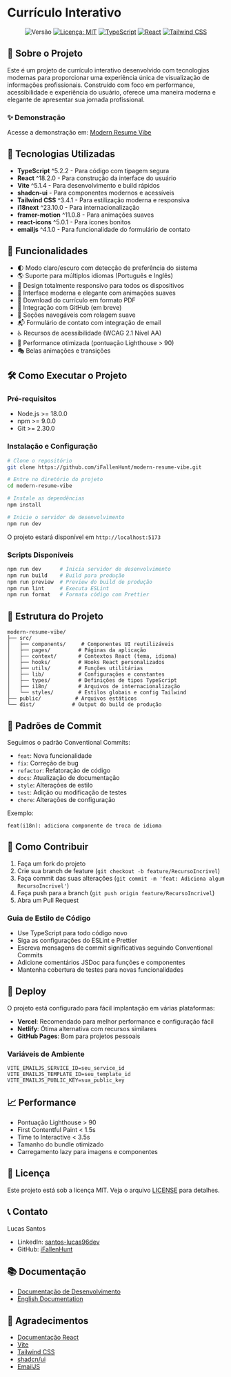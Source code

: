 # Currículo Interativo

<div align="center">

![Versão](https://img.shields.io/badge/versão-0.2.0-blue.svg?cacheSeconds=2592000)
[![Licença: MIT](https://img.shields.io/badge/Licença-MIT-yellow.svg)](#)
[![TypeScript](https://img.shields.io/badge/TypeScript-007ACC?logo=typescript&logoColor=white)](https://www.typescriptlang.org/)
[![React](https://img.shields.io/badge/React-20232A?logo=react&logoColor=61DAFB)](https://reactjs.org/)
[![Tailwind CSS](https://img.shields.io/badge/Tailwind_CSS-38B2AC?logo=tailwind-css&logoColor=white)](https://tailwindcss.com/)

</div>

## 🌟 Sobre o Projeto

Este é um projeto de currículo interativo desenvolvido com tecnologias modernas para proporcionar uma experiência única de visualização de informações profissionais. Construído com foco em performance, acessibilidade e experiência do usuário, oferece uma maneira moderna e elegante de apresentar sua jornada profissional.

### ✨ Demonstração
Acesse a demonstração em: [Modern Resume Vibe](https://modern-resume-vibe.vercel.app)

## 🚀 Tecnologias Utilizadas

- **TypeScript** ^5.2.2 - Para código com tipagem segura
- **React** ^18.2.0 - Para construção da interface do usuário
- **Vite** ^5.1.4 - Para desenvolvimento e build rápidos
- **shadcn-ui** - Para componentes modernos e acessíveis
- **Tailwind CSS** ^3.4.1 - Para estilização moderna e responsiva
- **i18next** ^23.10.0 - Para internacionalização
- **framer-motion** ^11.0.8 - Para animações suaves
- **react-icons** ^5.0.1 - Para ícones bonitos
- **emailjs** ^4.1.0 - Para funcionalidade do formulário de contato

## 🎯 Funcionalidades

- 🌓 Modo claro/escuro com detecção de preferência do sistema
- 🌎 Suporte para múltiplos idiomas (Português e Inglês)
- 📱 Design totalmente responsivo para todos os dispositivos
- 🎨 Interface moderna e elegante com animações suaves
- 📄 Download do currículo em formato PDF
- 🔗 Integração com GitHub (em breve)
- 💼 Seções navegáveis com rolagem suave
- 📬 Formulário de contato com integração de email
- ♿ Recursos de acessibilidade (WCAG 2.1 Nível AA)
- 🚀 Performance otimizada (pontuação Lighthouse > 90)
- 🎭 Belas animações e transições

## 🛠️ Como Executar o Projeto

### Pré-requisitos

- Node.js >= 18.0.0
- npm >= 9.0.0
- Git >= 2.30.0

### Instalação e Configuração

```bash
# Clone o repositório
git clone https://github.com/iFallenHunt/modern-resume-vibe.git

# Entre no diretório do projeto
cd modern-resume-vibe

# Instale as dependências
npm install

# Inicie o servidor de desenvolvimento
npm run dev
```

O projeto estará disponível em `http://localhost:5173`

### Scripts Disponíveis

```bash
npm run dev      # Inicia servidor de desenvolvimento
npm run build    # Build para produção
npm run preview  # Preview do build de produção
npm run lint     # Executa ESLint
npm run format   # Formata código com Prettier
```

## 📁 Estrutura do Projeto

```
modern-resume-vibe/
├── src/
│   ├── components/     # Componentes UI reutilizáveis
│   ├── pages/         # Páginas da aplicação
│   ├── context/       # Contextos React (tema, idioma)
│   ├── hooks/         # Hooks React personalizados
│   ├── utils/         # Funções utilitárias
│   ├── lib/           # Configurações e constantes
│   ├── types/         # Definições de tipos TypeScript
│   ├── i18n/          # Arquivos de internacionalização
│   └── styles/        # Estilos globais e config Tailwind
├── public/           # Arquivos estáticos
└── dist/            # Output do build de produção
```

## 📝 Padrões de Commit

Seguimos o padrão Conventional Commits:

- `feat`: Nova funcionalidade
- `fix`: Correção de bug
- `refactor`: Refatoração de código
- `docs`: Atualização de documentação
- `style`: Alterações de estilo
- `test`: Adição ou modificação de testes
- `chore`: Alterações de configuração

Exemplo:
```
feat(i18n): adiciona componente de troca de idioma
```

## 🤝 Como Contribuir

1. Faça um fork do projeto
2. Crie sua branch de feature (`git checkout -b feature/RecursoIncrivel`)
3. Faça commit das suas alterações (`git commit -m 'feat: Adiciona algum RecursoIncrivel'`)
4. Faça push para a branch (`git push origin feature/RecursoIncrivel`)
5. Abra um Pull Request

### Guia de Estilo de Código

- Use TypeScript para todo código novo
- Siga as configurações do ESLint e Prettier
- Escreva mensagens de commit significativas seguindo Conventional Commits
- Adicione comentários JSDoc para funções e componentes
- Mantenha cobertura de testes para novas funcionalidades

## 🚀 Deploy

O projeto está configurado para fácil implantação em várias plataformas:

- **Vercel**: Recomendado para melhor performance e configuração fácil
- **Netlify**: Ótima alternativa com recursos similares
- **GitHub Pages**: Bom para projetos pessoais

### Variáveis de Ambiente

```env
VITE_EMAILJS_SERVICE_ID=seu_service_id
VITE_EMAILJS_TEMPLATE_ID=seu_template_id
VITE_EMAILJS_PUBLIC_KEY=sua_public_key
```

## 📈 Performance

- Pontuação Lighthouse > 90
- First Contentful Paint < 1.5s
- Time to Interactive < 3.5s
- Tamanho do bundle otimizado
- Carregamento lazy para imagens e componentes

## 📄 Licença

Este projeto está sob a licença MIT. Veja o arquivo [LICENSE](LICENSE) para detalhes.

## 📞 Contato

Lucas Santos
- LinkedIn: [santos-lucas96dev](https://www.linkedin.com/in/santos-lucas96dev/)
- GitHub: [iFallenHunt](https://github.com/iFallenHunt)

## 📚 Documentação

- [Documentação de Desenvolvimento](DEVELOPMENT.md)
- [English Documentation](README.md)

## 🙏 Agradecimentos

- [Documentação React](https://react.dev)
- [Vite](https://vitejs.dev)
- [Tailwind CSS](https://tailwindcss.com)
- [shadcn/ui](https://ui.shadcn.com)
- [EmailJS](https://www.emailjs.com) 